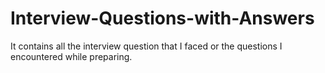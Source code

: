 # Interview-Questions-with-Answers
It contains all the interview question that I faced or the questions I encountered while preparing.
